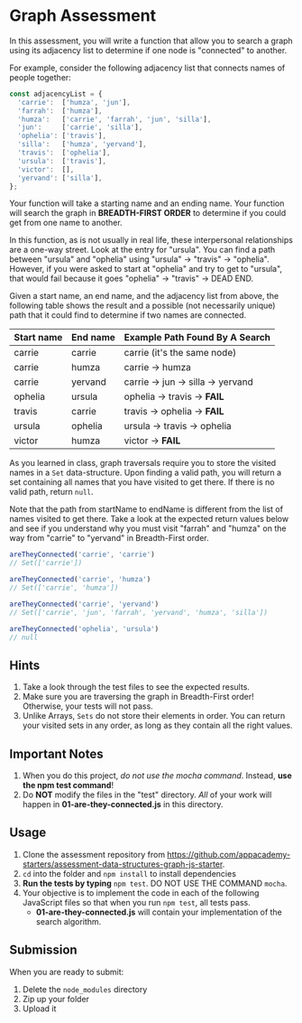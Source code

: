 # Graph Assessment
In this assessment, you will write a function that allow you to search a graph using its adjacency list to determine if one node is "connected" to another.

For example, consider the following adjacency list that connects names of people together:

```js
const adjacencyList = {
  'carrie':  ['humza', 'jun'],
  'farrah':  ['humza'],
  'humza':   ['carrie', 'farrah', 'jun', 'silla'],
  'jun':     ['carrie', 'silla'],
  'ophelia': ['travis'],
  'silla':   ['humza', 'yervand'],
  'travis':  ['ophelia'],
  'ursula':  ['travis'],
  'victor':  [],
  'yervand': ['silla'],
};
```

Your function will take a starting name and an ending name. Your function will search the graph in **BREADTH-FIRST ORDER** to determine if you could get from one name to another.

In this function, as is not usually in real life, these interpersonal relationships are a one-way street. Look at the entry for "ursula". You can find a path between "ursula" and "ophelia" using "ursula" -> "travis" -> "ophelia". However, if you were asked to start at "ophelia" and try to get to "ursula", that would fail because it goes "ophelia" -> "travis" -> DEAD END.

Given a start name, an end name, and the adjacency list from above, the following table shows the result and a possible (not necessarily unique) path that it could find to determine if two names are connected.

| Start name | End name |	Example Path Found By A Search    |
|------------|----------|-----------------------------------|
| carrie     |	carrie  | carrie (it's the same node)       |
| carrie     |	humza   |	carrie -> humza                   |
| carrie     |	yervand |	carrie -> jun -> silla -> yervand |
| ophelia    |	ursula  |	ophelia -> travis -> **FAIL**     |
| travis     |	carrie  |	travis -> ophelia -> **FAIL**     |
| ursula     |	ophelia |	ursula -> travis -> ophelia       |
| victor     |	humza   |	victor -> **FAIL**                |

As you learned in class, graph traversals require you to store the visited names in a `Set` data-structure. Upon finding a valid path, you will return a set containing all names that you have visited to get there. If there is no valid path, return `null`.

Note that the path from startName to endName is different from the list of names visited to get there. Take a look at the expected return values below and see if you understand why you must visit "farrah" and "humza" on the way from "carrie" to "yervand" in Breadth-First order.

```js
areTheyConnected('carrie', 'carrie')
// Set(['carrie'])

areTheyConnected('carrie', 'humza')
// Set(['carrie', 'humza'])

areTheyConnected('carrie', 'yervand')
// Set(['carrie', 'jun', 'farrah', 'yervand', 'humza', 'silla'])

areTheyConnected('ophelia', 'ursula')
// null
```

## Hints
1. Take a look through the test files to see the expected results.
2. Make sure you are traversing the graph in Breadth-First order! Otherwise, your tests will not pass.
3. Unlike Arrays, `Sets` do not store their elements in order. You can return your visited sets in any order, as long as they contain all the right values.

## Important Notes
1. When you do this project, _do not use the mocha command_. Instead, **use the npm test command**!
2. Do **NOT** modify the files in the "test" directory. _All_ of your work will happen in **01-are-they-connected.js** in this directory.

## Usage
1. Clone the assessment repository from https://github.com/appacademy-starters/assessment-data-structures-graph-js-starter.
2. `cd` into the folder and `npm install` to install dependencies
3. **Run the tests by typing** `npm test`. DO NOT USE THE COMMAND `mocha`.
4. Your objective is to implement the code in each of the following JavaScript files so that when you run `npm test`, all tests pass.
    - **01-are-they-connected.js** will contain your implementation of the search algorithm.


## Submission
When you are ready to submit:

1. Delete the `node_modules` directory
2. Zip up your folder
3. Upload it
